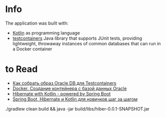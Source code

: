 # Info
The application was built with:

  - [Kotlin](https://github.com/JetBrains/kotlin) as programming language
  - [testcontainers](https://github.com/testcontainers/testcontainers-java) Java library that supports JUnit tests, providing lightweight, throwaway instances of common databases that can run in a Docker container
# to Read 
- [Как собрать образ Oracle DB для Testcontainers](https://habr.com/ru/post/480106/)
- [Docker. Создание контейнера с базой данных Oracle](https://nicholasgribanov.name/docker-sozdanie-kontejnera-s-bazoj-dannyx-oracle/)
- [Hibernate with Kotlin - powered by Spring Boot](https://kotlinexpertise.com/hibernate-with-kotlin-spring-boot/)
- [Spring Boot, Hibernate и Kotlin для новичков шаг за шагом](https://habr.com/ru/company/domclick/blog/505860/)

./gradlew clean build && java -jar build/libs/hiber-0.0.1-SNAPSHOT.jar